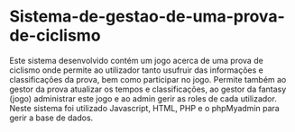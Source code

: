 # Sistema-de-gestao-de-uma-prova-de-ciclismo

Este sistema desenvolvido contém um jogo acerca de uma prova de ciclismo onde permite ao utilizador tanto usufruir das informações e classificações da prova, bem como participar no jogo. Permite também ao gestor da prova atualizar os tempos e classificações, ao gestor da fantasy (jogo) administrar este jogo e ao admin gerir as roles de cada utilizador. Neste sistema foi utilizado Javascript, HTML, PHP e o phpMyadmin para gerir a base de dados.
